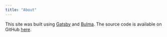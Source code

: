 ```yaml
---
title: "About"
---
```


This site was built using [Gatsby](https://www.gatsbyjs.org/) and
[Bulma](https://bulma.io). The source code is available on GitHub
[here](https://github.com/jedevc/jedevc.com).
